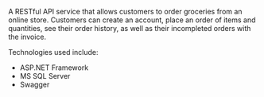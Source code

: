 A RESTful API service that allows customers to order groceries from an online store. Customers can create an account, place an order of items and quantities, see their order history, as well as their incompleted orders with the invoice.

Technologies used include:
  - ASP.NET Framework
  - MS SQL Server
  - Swagger
